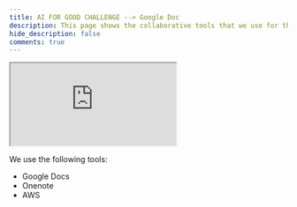 ```yaml
---
title: AI FOR GOOD CHALLENGE --> Google Doc
description: This page shows the collaborative tools that we use for the AI For Good (Microsoft) Challenge.
hide_description: false
comments: true
---
```


<iframe src="https://docs.google.com/document/d/e/2PACX-1vTk5jsblsw6dlrEvoXhd9hE5sonYy8pvqS06Ahvw6tuTyKSvZolVxsv8OnLp0Vkg8lqxIxOPCYNKNpj/pub?embedded=true">style="border:0px #ffffff none;" name="myiFrame" scrolling="yes" frameborder="1" marginheight="0px" marginwidth="0px" height="1200px" width="100%" allowfullscreen></iframe>

We use the following tools:

* Google Docs
* Onenote
* AWS
